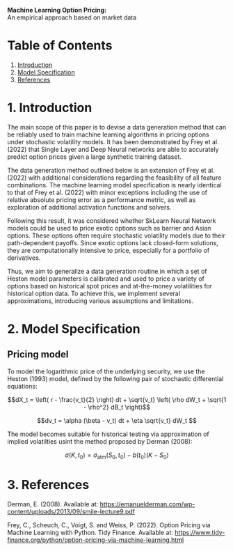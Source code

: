 **Machine Learning Option Pricing:**  
An empirical approach based on market data


# Table of Contents
1. [Introduction](#introduction)
2. [Model Specification](#model-specification)
3. [References](#references)


# 1. Introduction

The main scope of this paper is to devise a data generation method that can be reliably used to train machine learning algorithms in pricing options under stochastic volatility models. It has been demonstrated by Frey et al. (2022) that Single Layer and Deep Neural networks are able to accurately predict option prices given a large synthetic training dataset. 

The data generation method outlined below is an extension of Frey et al. (2022) with additional considerations regarding the feasibility of all feature combinations. The machine learning model specification is nearly identical to that of Frey et al. (2022) with minor exceptions including the use of relative absolute pricing error as a performance metric, as well as exploration of additional activation functions and solvers.

Following this result, it was considered whether SkLearn Neural Network models could be used to price exotic options such as barrier and Asian options. These options often require stochastic volatility models due to their path-dependent payoffs. Since exotic options lack closed-form solutions, they are computationally intensive to price, especially for a portfolio of derivatives.

Thus, we aim to generalize a data generation routine in which a set of Heston model parameters is calibrated and used to price a variety of options based on historical spot prices and at-the-money volatilities for historical option data. To achieve this, we implement several approximations, introducing various assumptions and limitations.


# 2. Model Specification

## Pricing model

To model the logarithmic price of the underlying security, we use the Heston (1993) model, defined by the following pair of stochastic differential equations:

```math
dX_t = \left( r - \frac{v_t}{2} \right) dt + \sqrt{v_t} \left( \rho dW_t + \sqrt{1 - \rho^2} dB_t \right)
```

```math
dv_t = \alpha (\beta - v_t) dt + \eta \sqrt{v_t} dW_t

```

The model becomes suitable for historical testing via approximation of implied volatilties usint the method proposed by Derman (2008):
```math
\sigma(K, t_0) = \sigma_{\text{atm}}(S_0, t_0) - b(t_0)(K - S_0)
```

# 3. References
Derman, E. (2008). Available at: https://emanuelderman.com/wp-content/uploads/2013/09/smile-lecture9.pdf 

Frey, C., Scheuch, C., Voigt, S. and Weiss, P. (2022). Option Pricing via Machine Learning with Python. Tidy Finance. Available at: https://www.tidy-finance.org/python/option-pricing-via-machine-learning.html
